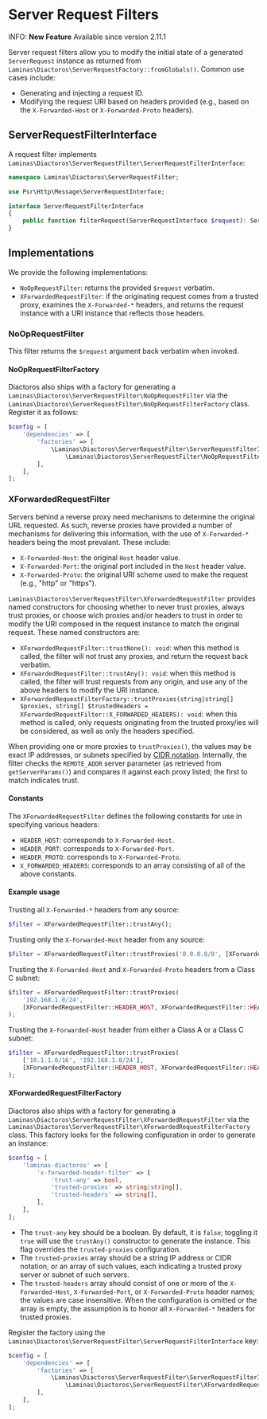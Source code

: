 # Server Request Filters

INFO: **New Feature**
Available since version 2.11.1

Server request filters allow you to modify the initial state of a generated `ServerRequest` instance as returned from `Laminas\Diactoros\ServerRequestFactory::fromGlobals()`.
Common use cases include:

- Generating and injecting a request ID.
- Modifying the request URI based on headers provided (e.g., based on the `X-Forwarded-Host` or `X-Forwarded-Proto` headers).

## ServerRequestFilterInterface

A request filter implements `Laminas\Diactoros\ServerRequestFilter\ServerRequestFilterInterface`:

```php
namespace Laminas\Diactoros\ServerRequestFilter;

use Psr\Http\Message\ServerRequestInterface;

interface ServerRequestFilterInterface
{
    public function filterRequest(ServerRequestInterface $request): ServerRequestInterface;
}
```

## Implementations

We provide the following implementations:

- `NoOpRequestFilter`: returns the provided `$request` verbatim.
- `XForwardedRequestFilter`: if the originating request comes from a trusted proxy, examines the `X-Forwarded-*` headers, and returns the request instance with a URI instance that reflects those headers.

### NoOpRequestFilter

This filter returns the `$request` argument back verbatim when invoked.

#### NoOpRequestFilterFactory

Diactoros also ships with a factory for generating a `Laminas\Diactoros\ServerRequestFilter\NoOpRequestFilter` via the `Laminas\Diactoros\ServerRequestFilter\NoOpRequestFilterFactory` class.
Register it as follows:

```php
$config = [
    'dependencies' => [
        'factories' => [
            \Laminas\Diactoros\ServerRequestFilter\ServerRequestFilterInterface::class =>
                \Laminas\Diactoros\ServerRequestFilter\NoOpRequestFilterFactory::class,
        ],
    ],
];
```

### XForwardedRequestFilter

Servers behind a reverse proxy need mechanisms to determine the original URL requested.
As such, reverse proxies have provided a number of mechanisms for delivering this information, with the use of `X-Forwarded-*` headers being the most prevalant.
These include:

- `X-Forwarded-Host`: the original `Host` header value.
- `X-Forwarded-Port`: the original port included in the `Host` header value.
- `X-Forwarded-Proto`: the original URI scheme used to make the request (e.g., "http" or "https").

`Laminas\Diactoros\ServerRequestFilter\XForwardedRequestFilter` provides named constructors for choosing whether to never trust proxies, always trust proxies, or choose wich proxies and/or headers to trust in order to modify the URI composed in the request instance to match the original request.
These named constructors are:

- `XForwardedRequestFilter::trustNone(): void`: when this method is called, the filter will not trust any proxies, and return the request back verbatim.
- `XForwardedRequestFilter::trustAny(): void`: when this method is called, the filter will trust requests from any origin, and use any of the above headers to modify the URI instance.
- `XForwardedRequestFilterFactory::trustProxies(string|string[] $proxies, string[] $trustedHeaders = XForwardedRequestFilter::X_FORWARDED_HEADERS): void`: when this method is called, only requests originating from the trusted proxy/ies will be considered, as well as only the headers specified.

When providing one or more proxies to `trustProxies()`, the values may be exact IP addresses, or subnets specified by [CIDR notation](https://en.wikipedia.org/wiki/Classless_Inter-Domain_Routing).
Internally, the filter checks the `REMOTE_ADDR` server parameter (as retrieved from `getServerParams()`) and compares it against each proxy listed; the first to match indicates trust.

#### Constants

The `XForwardedRequestFilter` defines the following constants for use in specifying various headers:

- `HEADER_HOST`: corresponds to `X-Forwarded-Host`.
- `HEADER_PORT`: corresponds to `X-Forwarded-Port`.
- `HEADER_PROTO`: corresponds to `X-Forwarded-Proto`.
- `X_FORWARDED_HEADERS`: corresponds to an array consisting of all of the above constants.

#### Example usage

Trusting all `X-Forwarded-*` headers from any source:

```php
$filter = XForwardedRequestFilter::trustAny();
```

Trusting only the `X-Forwarded-Host` header from any source:

```php
$filter = XForwardedRequestFilter::trustProxies('0.0.0.0/0', [XForwardedRequestFilter::HEADER_HOST]);
```

Trusting the `X-Forwarded-Host` and `X-Forwarded-Proto` headers from a Class C subnet:

```php
$filter = XForwardedRequestFilter::trustProxies(
    '192.168.1.0/24',
    [XForwardedRequestFilter::HEADER_HOST, XForwardedRequestFilter::HEADER_PROTO]
);
```

Trusting the `X-Forwarded-Host` header from either a Class A or a Class C subnet:

```php
$filter = XForwardedRequestFilter::trustProxies(
    ['10.1.1.0/16', '192.168.1.0/24'],
    [XForwardedRequestFilter::HEADER_HOST, XForwardedRequestFilter::HEADER_PROTO]
);
```

#### XForwardedRequestFilterFactory

Diactoros also ships with a factory for generating a `Laminas\Diactoros\ServerRequestFilter\XForwardedRequestFilter` via the `Laminas\Diactoros\ServerRequestFilter\XForwardedRequestFilterFactory` class.
This factory looks for the following configuration in order to generate an instance:

```php
$config = [
    'laminas-diactoros' => [
        'x-forwarded-header-filter' => [
            'trust-any' => bool,
            'trusted-proxies' => string|string[],
            'trusted-headers' => string[],
        ],
    ],
];
```

- The `trust-any` key should be a boolean.
  By default, it is `false`; toggling it `true` will use the `trustAny()` constructor to generate the instance.
  This flag overrides the `trusted-proxies` configuration.
- The `trusted-proxies` array should be a string IP address or CIDR notation, or an array of such values, each indicating a trusted proxy server or subnet of such servers.
- The `trusted-headers` array should consist of one or more of the `X-Forwarded-Host`, `X-Forwarded-Port`, or `X-Forwarded-Proto` header names; the values are case insensitive.
  When the configuration is omitted or the array is empty, the assumption is to honor all `X-Forwarded-*` headers for trusted proxies.

Register the factory using the `Laminas\Diactoros\ServerRequestFilter\ServerRequestFilterInterface` key:

```php
$config = [
    'dependencies' => [
        'factories' => [
            \Laminas\Diactoros\ServerRequestFilter\ServerRequestFilterInterface::class =>
                \Laminas\Diactoros\ServerRequestFilter\XForwardedRequestFilterFactory::class,
        ],
    ],
];
```
